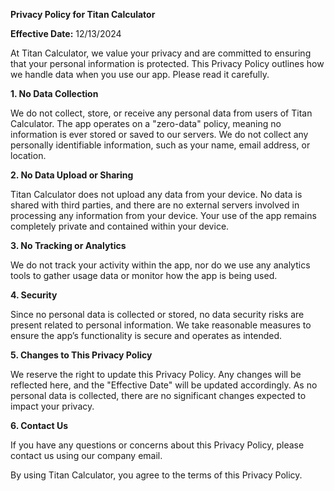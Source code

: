 **Privacy Policy for Titan Calculator**

**Effective Date:** 12/13/2024

At Titan Calculator, we value your privacy and are committed to ensuring that your personal information is protected. This Privacy Policy outlines how we handle data when you use our app. Please read it carefully.

**1. No Data Collection**

We do not collect, store, or receive any personal data from users of Titan Calculator. The app operates on a "zero-data" policy, meaning no information is ever stored or saved to our servers. We do not collect any personally identifiable information, such as your name, email address, or location.

**2. No Data Upload or Sharing**

Titan Calculator does not upload any data from your device. No data is shared with third parties, and there are no external servers involved in processing any information from your device. Your use of the app remains completely private and contained within your device.

**3. No Tracking or Analytics**

We do not track your activity within the app, nor do we use any analytics tools to gather usage data or monitor how the app is being used.

**4. Security**

Since no personal data is collected or stored, no data security risks are present related to personal information. We take reasonable measures to ensure the app’s functionality is secure and operates as intended.

**5. Changes to This Privacy Policy**

We reserve the right to update this Privacy Policy. Any changes will be reflected here, and the "Effective Date" will be updated accordingly. As no personal data is collected, there are no significant changes expected to impact your privacy.

**6. Contact Us**

If you have any questions or concerns about this Privacy Policy, please contact us using our company email.

By using Titan Calculator, you agree to the terms of this Privacy Policy.
